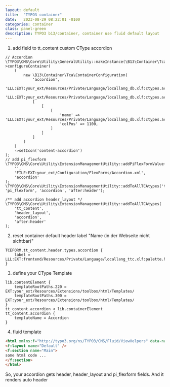 ```yaml
---
layout: default
title:  "TYPO3 container"
date:   2023-08-29 08:22:01 -0100
categories: container
class: panel-green
description: TYPO3 b13/container, container use fluid default layout
---
```


1. add field to tt_content custom CType accordion

```
// Accordion
\TYPO3\CMS\Core\Utility\GeneralUtility::makeInstance(\B13\Container\Tca\Registry::class)->configureContainer(
    (
        new \B13\Container\Tca\ContainerConfiguration(
            'accordion',
            'LLL:EXT:your_ext/Resources/Private/Language/locallang_db.xlf:ctypes.accordion.title',
            'LLL:EXT:your_ext/Resources/Private/Language/locallang_db.xlf:ctypes.accordion.description',
            [
                [
                    [
                        'name' => 'LLL:EXT:your_ext/Resources/Private/Language/locallang_db.xlf:ctypes.accordion.title',
                        'colPos' => 1100,
                    ]
                ]
            ]
        )
    )
    ->setIcon('content-accordion')
);
// add pi_flexform
\TYPO3\CMS\Core\Utility\ExtensionManagementUtility::addPiFlexFormValue(
    '',
    'FILE:EXT:your_ext/Configuration/FlexForms/Accordion.xml',
    'accordion'
);
\TYPO3\CMS\Core\Utility\ExtensionManagementUtility::addToAllTCAtypes('tt_content', 'pi_flexform', 'accordion', 'after:header');

/** add accordion header_layout */
\TYPO3\CMS\Core\Utility\ExtensionManagementUtility::addToAllTCAtypes(
    'tt_content',
    'header_layout',
    'accordion',
    'after:header'
);
```

2. reset container default header label "Name (in der Webseite nicht sichtbar)"

```pageTS
TCEFORM.tt_content.header.types.accordion {
	label = LLL:EXT:frontend/Resources/Private/Language/locallang_ttc.xlf:palette.header
}
```

3. define your CType Template

```TS
lib.contentElement {
    templateRootPaths.220 = EXT:your_ext/Resources/Extensions/toolbox/html/Templates/
    templateRootPaths.300 = EXT:your_ext/Resources/Extensions/toolbox/html/Templates/
}
tt_content.accordion < lib.containerElement
tt_content.accordion {
    templateName = Accordion
}
```

4. fluid template

```html
<html xmlns:f="http://typo3.org/ns/TYPO3/CMS/Fluid/ViewHelpers" data-namespace-typo3-fluid="true">
<f:layout name="Default" />
<f:section name="Main">
some html code ...
</f:section>
</html>
```

So, your accordion gets header, header_layout and pi_flexform fields. And it renders auto header
